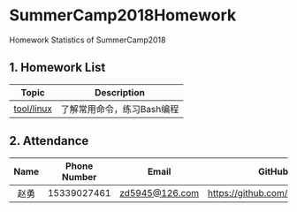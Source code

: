 # SummerCamp2018Homework
Homework Statistics of SummerCamp2018


## 1. Homework List

| Topic | Description | 
| :---: | :---------: | 
| [tool/linux]| 了解常用命令，练习Bash编程 | 

[tool/linux]: ./tool/README.md

## 2. Attendance

| Name     | Phone Number |       Email     |  GitHub       |
| :---:    | :---------:  |   :---------:   | :---------:   |
| 赵勇     | 15339027461  | zd5945@126.com  | https://github.com/zdzhaoyong|
